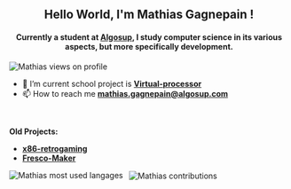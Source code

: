 <h2 align="center"> Hello World, I'm Mathias Gagnepain !</h2> 
<h4 align="center"> Currently a student at <a href="https://algosup.com">Algosup</a>, I study computer science in its various aspects, but more specifically development.</h4>

<p align="left"> <img src="https://komarev.com/ghpvc/?username=MathiasGagnepain&color=blueviolet&style=plastic" alt="Mathias views on profile" /> </p>

- 🔭 I’m current school project is [**Virtual-processor**](https://github.com/algosup/2023-2024-project-3-virtual-processor-team-2.git)
- 📫 How to reach me **mathias.gagnepain@algosup.com**
<br>  

**Old Projects:**
- [**x86-retrogaming**](https://github.com/algosup/2023-2024-project-2-x86-retrogaming-team-2)
- [**Fresco-Maker**](https://github.com/MaximeAlgosup/Fresco-Maker.git)

<p><img src="https://github-readme-stats.vercel.app/api/top-langs/?username=MathiasGagnepain&show_icons=true&locale=en&layout=donut" alt="Mathias most used langages" align="left" /></p>
<p>&nbsp; <img src="https://github-readme-stats.vercel.app/api?username=MathiasGagnepain&show_icons=true&theme=radical" alt="Mathias contributions" align="center" /></p>
<br/>
